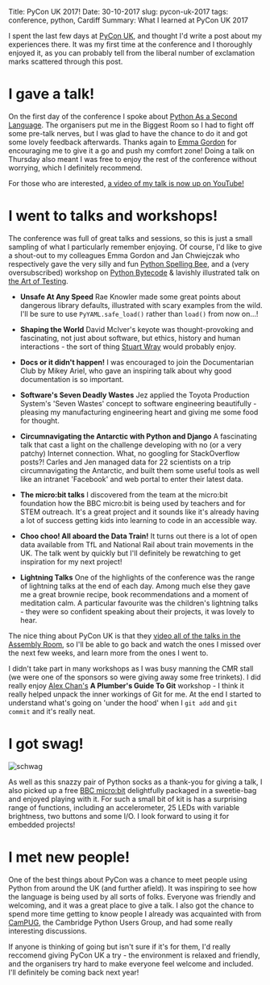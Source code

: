 Title: PyCon UK 2017!
Date: 30-10-2017
slug: pycon-uk-2017
tags: conference, python, Cardiff
Summary: What I learned at PyCon UK 2017

I spent the last few days at [PyCon UK](http://2017.pyconuk.org/), and thought I'd write a post about my experiences there. It was my first time at the conference and I thoroughly enjoyed it, as you can probably tell from the liberal number of exclamation marks scattered through this post.

# I gave a talk!

On the first day of the conference I spoke about [Python As a Second Language](https://2017.pyconuk.org/sessions/talks/python-as-a-second-language). The organisers put me in the Biggest Room so I had to fight off some pre-talk nerves,
but I was glad to have the chance to do it and got some lovely feedback afterwards. Thanks again to [Emma Gordon](https://github.com/emmagordon/) for encouraging me to give it a go and push my comfort zone! Doing a talk on Thursday also meant I was free to enjoy the rest of the conference without worrying, which I definitely recommend.

For those who are interested, [a video of my talk is now up on YouTube!](https://www.youtube.com/watch?v=gwou7CTymS0)

# I went to talks and workshops!

The conference was full of great talks and sessions, so this is just a small sampling of what I particularly remember enjoying. Of course, I'd like to give a shout-out to my colleagues Emma Gordon and Jan Chwiejczak who respectively gave the very silly and fun [Python Spelling Bee](https://github.com/emmagordon/python-bee]), and a (very oversubscribed) workshop on [Python Bytecode](http://2017.pyconuk.org/sessions/workshops/toying-with-python-bytecode-hands-on-session/) & lavishly illustrated talk on [the Art of Testing](http://2017.pyconuk.org/sessions/talks/the-art-of-testing-in-python/).

* **Unsafe At Any Speed** Rae Knowler made some great points about dangerous library defaults, illustrated with scary examples from the wild. I'll be sure to use ```PyYAML.safe_load()``` rather than ```load()``` from now on...!

* **Shaping the World** David McIver's keyote was thought-provoking and fascinating, not just about software, but ethics, history and human interactions - the sort of thing [Stuart Wray](https://onfoodandcoding.blogspot.co.uk) would probably enjoy.

* **Docs or it didn't happen!** I was encouraged to join the Documentarian Club by Mikey Ariel, who gave an inspiring talk about why good documentation is so important.

* **Software's Seven Deadly Wastes** Jez applied the Toyota Production System's 'Seven Wastes' concept to software engineering beautifully - pleasing my manufacturing engineering heart and giving me some food for thought.

* **Circumnavigating the Antarctic with Python and Django** A fascinating talk that cast a light on the challenge developing with no (or a very patchy) Internet connection. What, no googling for StackOverflow posts?! Carles and Jen managed data for 22 scientists on a trip circumnavigating the Antarctic, and built them some useful tools as well like an intranet 'Facebook' and web portal to enter their latest data.

* **The micro:bit talks** I discovered from the team at the micro:bit foundation how the BBC micro:bit is being used by teachers and for STEM outreach. It's a great project and it sounds like it's already having a lot of success getting kids into learning to code in an accessible way.

* **Choo choo! All aboard the Data Train!** It turns out there is a lot of open data available from TfL and National Rail about train movements in the UK. The talk went by quickly but I'll definitely be rewatching to get inspiration for my next project!

* **Lightning Talks** One of the highlights of the conference was the range of lightning talks at the end of each day. Among much else they gave me a great brownie recipe, book recommendations and a moment of meditation calm. A particular favourite was the children's lightning talks - they were so confident speaking about their projects, it was lovely to hear.

The nice thing about PyCon UK is that they [video all of the talks in the Assembly Room](https://www.youtube.com/channel/UChA9XP_feY1-1oSy2L7acog), so I'll be able to go back and watch the ones I missed over the next few weeks, and learn more from the ones I went to.

I didn't take part in many workshops as I was busy manning the CMR stall (we were one of the sponsors so were giving away some free trinkets). I did really enjoy [Alex Chan's](https://alexwlchan.net/2017/10/pyconuk-2017-resources/) **A Plumber's Guide To Git** workshop - I think it really helped unpack the inner workings of Git for me. At the end I started to understand what's going on 'under the hood' when I ```git add``` and ```git commit``` and it's really neat.

# I got swag!

![schwag]({filename}/images/socks-swag.jpg)

As well as this snazzy pair of Python socks as a thank-you for giving a talk, I also picked up a free [BBC micro:bit](http://microbit.org) delightfully packaged in a sweetie-bag and enjoyed playing with it. For such a small bit of kit is has a surprising range of functions, including an accelerometer, 25 LEDs with variable brightness, two buttons and some I/O. I look forward to using it for embedded projects!

# I met new people!

One of the best things about PyCon was a chance to meet people using Python from around the UK (and further afield). It was inspiring to see how the language is being used by all sorts of folks. Everyone was friendly and welcoming, and it was a great place to give a talk. I also got the chance to spend more time getting to know people I already was acquainted with from [CamPUG](https://www.meetup.com/CamPUG), the Cambridge Python Users Group, and had some really interesting discussions. 

If anyone is thinking of going but isn't sure if it's for them, I'd really reccomend giving PyCon UK a try - the environment is relaxed and friendly, and the organisers try hard to make everyone feel welcome and included. I'll definitely be coming back next year!


